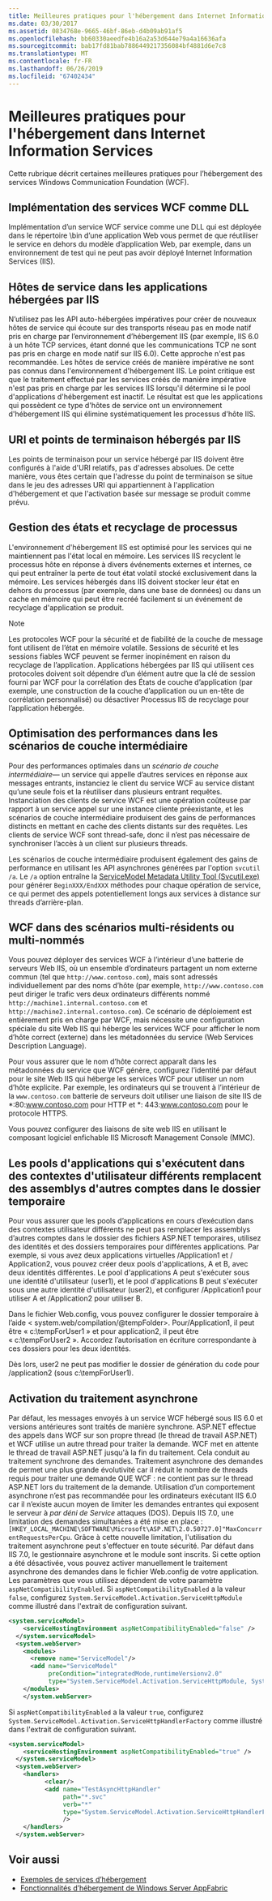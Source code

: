 ```yaml
---
title: Meilleures pratiques pour l'hébergement dans Internet Information Services
ms.date: 03/30/2017
ms.assetid: 0834768e-9665-46bf-86eb-d4b09ab91af5
ms.openlocfilehash: bb60330aeedfe4b16a2a53d644e79a4a16636afa
ms.sourcegitcommit: bab17fd81bab7886449217356084bf4881d6e7c8
ms.translationtype: MT
ms.contentlocale: fr-FR
ms.lasthandoff: 06/26/2019
ms.locfileid: "67402434"
---
```

# <a name="internet-information-services-hosting-best-practices"></a>Meilleures pratiques pour l'hébergement dans Internet Information Services
Cette rubrique décrit certaines meilleures pratiques pour l’hébergement des services Windows Communication Foundation (WCF).  
  
## <a name="implementing-wcf-services-as-dlls"></a>Implémentation des services WCF comme DLL  
 Implémentation d’un service WCF service comme une DLL qui est déployée dans le répertoire \bin d’une application Web vous permet de que réutiliser le service en dehors du modèle d’application Web, par exemple, dans un environnement de test qui ne peut pas avoir déployé Internet Information Services (IIS).  
  
## <a name="service-hosts-in-iis-hosted-applications"></a>Hôtes de service dans les applications hébergées par IIS  
 N’utilisez pas les API auto-hébergées impératives pour créer de nouveaux hôtes de service qui écoute sur des transports réseau pas en mode natif pris en charge par l’environnement d’hébergement IIS (par exemple, IIS 6.0 à un hôte TCP services, étant donné que les communications TCP ne sont pas pris en charge en mode natif sur IIS 6.0). Cette approche n'est pas recommandée. Les hôtes de service créés de manière impérative ne sont pas connus dans l'environnement d'hébergement IIS. Le point critique est que le traitement effectué par les services créés de manière impérative n'est pas pris en charge par les services IIS lorsqu'il détermine si le pool d'applications d'hébergement est inactif. Le résultat est que les applications qui possèdent ce type d'hôtes de service ont un environnement d'hébergement IIS qui élimine systématiquement les processus d'hôte IIS.  
  
## <a name="uris-and-iis-hosted-endpoints"></a>URI et points de terminaison hébergés par IIS  
 Les points de terminaison pour un service hébergé par IIS doivent être configurés à l'aide d'URI relatifs, pas d'adresses absolues. De cette manière, vous êtes certain que l'adresse du point de terminaison se situe dans le jeu des adresses URI qui appartiennent à l'application d'hébergement et que l'activation basée sur message se produit comme prévu.  
  
## <a name="state-management-and-process-recycling"></a>Gestion des états et recyclage de processus  
 L'environnement d'hébergement IIS est optimisé pour les services qui ne maintiennent pas l'état local en mémoire. Les services IIS recyclent le processus hôte en réponse à divers événements externes et internes, ce qui peut entraîner la perte de tout état volatil stocké exclusivement dans la mémoire. Les services hébergés dans IIS doivent stocker leur état en dehors du processus (par exemple, dans une base de données) ou dans un cache en mémoire qui peut être recréé facilement si un événement de recyclage d'application se produit.  
  
> [!NOTE]
>  Les protocoles WCF pour la sécurité et de fiabilité de la couche de message font utilisent de l’état en mémoire volatile. Sessions de sécurité et les sessions fiables WCF peuvent se fermer inopinément en raison du recyclage de l’application. Applications hébergées par IIS qui utilisent ces protocoles doivent soit dépendre d’un élément autre que la clé de session fourni par WCF pour la corrélation des États de couche d’application (par exemple, une construction de la couche d’application ou un en-tête de corrélation personnalisé) ou désactiver Processus IIS de recyclage pour l’application hébergée.  
  
## <a name="optimizing-performance-in-middle-tier-scenarios"></a>Optimisation des performances dans les scénarios de couche intermédiaire  
 Pour des performances optimales dans un *scénario de couche intermédiaire*— un service qui appelle d’autres services en réponse aux messages entrants, instanciez le client du service WCF au service distant qu’une seule fois et la réutiliser dans plusieurs entrant requêtes. Instanciation des clients de service WCF est une opération coûteuse par rapport à un service appel sur une instance cliente préexistante, et les scénarios de couche intermédiaire produisent des gains de performances distincts en mettant en cache des clients distants sur des requêtes. Les clients de service WCF sont thread-safe, donc il n’est pas nécessaire de synchroniser l’accès à un client sur plusieurs threads.  
  
 Les scénarios de couche intermédiaire produisent également des gains de performance en utilisant les API asynchrones générées par l'option `svcutil /a`. Le `/a` option entraîne la [ServiceModel Metadata Utility Tool (Svcutil.exe)](../../../../docs/framework/wcf/servicemodel-metadata-utility-tool-svcutil-exe.md) pour générer `BeginXXX/EndXXX` méthodes pour chaque opération de service, ce qui permet des appels potentiellement longs aux services à distance sur threads d’arrière-plan.  
  
## <a name="wcf-in-multi-homed-or-multi-named-scenarios"></a>WCF dans des scénarios multi-résidents ou multi-nommés  
 Vous pouvez déployer des services WCF à l’intérieur d’une batterie de serveurs Web IIS, où un ensemble d’ordinateurs partagent un nom externe commun (tel que `http://www.contoso.com`), mais sont adressés individuellement par des noms d’hôte (par exemple, `http://www.contoso.com` peut diriger le trafic vers deux ordinateurs différents nommé `http://machine1.internal.contoso.com` et `http://machine2.internal.contoso.com`). Ce scénario de déploiement est entièrement pris en charge par WCF, mais nécessite une configuration spéciale du site Web IIS qui héberge les services WCF pour afficher le nom d’hôte correct (externe) dans les métadonnées du service (Web Services Description Language).  
  
 Pour vous assurer que le nom d’hôte correct apparaît dans les métadonnées du service que WCF génère, configurez l’identité par défaut pour le site Web IIS qui héberge les services WCF pour utiliser un nom d’hôte explicite. Par exemple, les ordinateurs qui se trouvent à l’intérieur de la `www.contoso.com` batterie de serveurs doit utiliser une liaison de site IIS de *:80:www.contoso.com pour HTTP et \*: 443:www.contoso.com pour le protocole HTTPS.  
  
 Vous pouvez configurer des liaisons de site web IIS en utilisant le composant logiciel enfichable IIS Microsoft Management Console (MMC).  
  
## <a name="application-pools-running-in-different-user-contexts-overwrite-assemblies-from-other-accounts-in-the-temporary-folder"></a>Les pools d'applications qui s'exécutent dans des contextes d'utilisateur différents remplacent des assemblys d'autres comptes dans le dossier temporaire  
 Pour vous assurer que les pools d’applications en cours d’exécution dans des contextes utilisateur différents ne peut pas remplacer les assemblys d’autres comptes dans le dossier des fichiers ASP.NET temporaires, utilisez des identités et des dossiers temporaires pour différentes applications. Par exemple, si vous avez deux applications virtuelles /Application1 et / Application2, vous pouvez créer deux pools d'applications, A et B, avec deux identités différentes. Le pool d'applications A peut s'exécuter sous une identité d'utilisateur (user1), et le pool d'applications B peut s'exécuter sous une autre identité d'utilisateur (user2), et configurer /Application1 pour utiliser A et /Application2 pour utiliser B.  
  
 Dans le fichier Web.config, vous pouvez configurer le dossier temporaire à l’aide \< system.web/compilation/@tempFolder>. Pour/Application1, il peut être « c:\tempForUser1 » et pour application2, il peut être « c:\tempForUser2 ». Accordez l’autorisation en écriture correspondante à ces dossiers pour les deux identités.  
  
 Dès lors, user2 ne peut pas modifier le dossier de génération du code pour /application2 (sous c:\tempForUser1).  
  
## <a name="enabling-asynchronous-processing"></a>Activation du traitement asynchrone  
 Par défaut, les messages envoyés à un service WCF hébergé sous IIS 6.0 et versions antérieures sont traités de manière synchrone. ASP.NET effectue des appels dans WCF sur son propre thread (le thread de travail ASP.NET) et WCF utilise un autre thread pour traiter la demande. WCF met en attente le thread de travail ASP.NET jusqu'à la fin du traitement. Cela conduit au traitement synchrone des demandes. Traitement asynchrone des demandes de permet une plus grande évolutivité car il réduit le nombre de threads requis pour traiter une demande QUE WCF : ne contient pas sur le thread ASP.NET lors du traitement de la demande. Utilisation d’un comportement asynchrone n’est pas recommandée pour les ordinateurs exécutant IIS 6.0 car il n’existe aucun moyen de limiter les demandes entrantes qui exposent le serveur à *par déni de Service* attaques (DOS). Depuis IIS 7.0, une limitation des demandes simultanées a été mise en place : `[HKEY_LOCAL_MACHINE\SOFTWARE\Microsoft\ASP.NET\2.0.50727.0]"MaxConcurrentRequestsPerCpu`. Grâce à cette nouvelle limitation, l'utilisation du traitement asynchrone peut s'effectuer en toute sécurité.  Par défaut dans IIS 7.0, le gestionnaire asynchrone et le module sont inscrits. Si cette option a été désactivée, vous pouvez activer manuellement le traitement asynchrone des demandes dans le fichier Web.config de votre application. Les paramètres que vous utilisez dépendent de votre paramètre `aspNetCompatibilityEnabled`. Si `aspNetCompatibilityEnabled` a la valeur `false`, configurez `System.ServiceModel.Activation.ServiceHttpModule` comme illustré dans l'extrait de configuration suivant.  
  
```xml  
<system.serviceModel>  
    <serviceHostingEnvironment aspNetCompatibilityEnabled="false" />      
  </system.serviceModel>  
  <system.webServer>  
    <modules>  
      <remove name="ServiceModel"/>  
      <add name="ServiceModel"   
           preCondition="integratedMode,runtimeVersionv2.0"   
           type="System.ServiceModel.Activation.ServiceHttpModule, System.ServiceModel,Version=3.0.0.0, Culture=neutral, PublicKeyToken=b77a5c561934e089"/>  
    </modules>  
    </system.webServer>  
```  
  
 Si `aspNetCompatibilityEnabled` a la valeur `true`, configurez `System.ServiceModel.Activation.ServiceHttpHandlerFactory` comme illustré dans l'extrait de configuration suivant.  
  
```xml  
<system.serviceModel>  
    <serviceHostingEnvironment aspNetCompatibilityEnabled="true" />      
  </system.serviceModel>  
  <system.webServer>  
    <handlers>  
          <clear/>  
          <add name="TestAsyncHttpHandler"   
               path="*.svc"   
               verb="*"   
               type="System.ServiceModel.Activation.ServiceHttpHandlerFactory, System.ServiceModel, Version=3.0.0.0, Culture=neutral, PublicKeyToken=b77a5c561934e089"           
               />  
    </handlers>      
  </system.webServer>  
```  
  
## <a name="see-also"></a>Voir aussi

- [Exemples de services d’hébergement](../samples/hosting.md)
- [Fonctionnalités d’hébergement de Windows Server AppFabric](https://go.microsoft.com/fwlink/?LinkId=201276)
